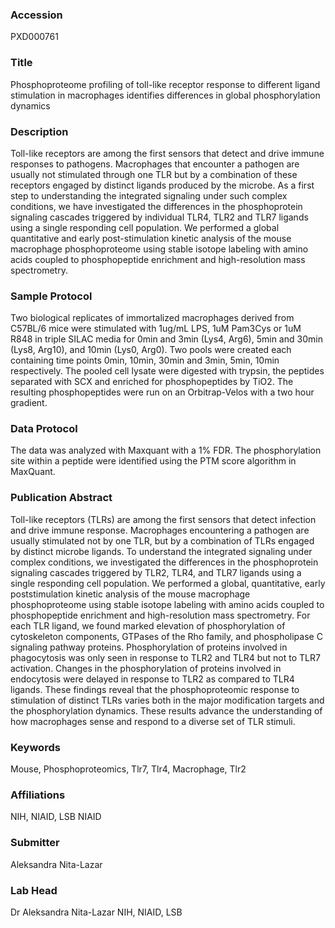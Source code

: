 ### Accession
PXD000761

### Title
Phosphoproteome profiling of toll-like receptor response to different ligand stimulation in macrophages identifies differences in global phosphorylation dynamics

### Description
Toll-like receptors are among the first sensors that detect and drive immune responses to pathogens. Macrophages that encounter a pathogen are usually not stimulated through one TLR but by a combination of these receptors engaged by distinct ligands produced by the microbe. As a first step to understanding the integrated signaling under such complex conditions, we have investigated the differences in the phosphoprotein signaling cascades triggered by individual TLR4, TLR2 and TLR7 ligands using a single responding cell population. We performed a global quantitative and early post-stimulation kinetic analysis of the mouse macrophage phosphoproteome using stable isotope labeling with amino acids coupled to phosphopeptide enrichment and high-resolution mass spectrometry.

### Sample Protocol
Two biological replicates of immortalized macrophages derived from C57BL/6 mice were stimulated with 1ug/mL LPS, 1uM Pam3Cys or 1uM R848 in triple SILAC media for 0min and 3min (Lys4, Arg6), 5min and 30min (Lys8, Arg10), and 10min (Lys0, Arg0). Two pools were created each containing time points 0min, 10min, 30min and 3min, 5min, 10min respectively. The pooled cell lysate were digested with trypsin, the peptides separated with SCX and enriched for phosphopeptides by TiO2. The resulting phosphopeptides were run on an Orbitrap-Velos with a two hour gradient.

### Data Protocol
The data was analyzed with Maxquant with a 1% FDR. The phosphorylation site within a peptide were identified using the PTM score algorithm in MaxQuant.

### Publication Abstract
Toll-like receptors (TLRs) are among the first sensors that detect infection and drive immune response. Macrophages encountering a pathogen are usually stimulated not by one TLR, but by a combination of TLRs engaged by distinct microbe ligands. To understand the integrated signaling under complex conditions, we investigated the differences in the phosphoprotein signaling cascades triggered by TLR2, TLR4, and TLR7 ligands using a single responding cell population. We performed a global, quantitative, early poststimulation kinetic analysis of the mouse macrophage phosphoproteome using stable isotope labeling with amino acids coupled to phosphopeptide enrichment and high-resolution mass spectrometry. For each TLR ligand, we found marked elevation of phosphorylation of cytoskeleton components, GTPases of the Rho family, and phospholipase C signaling pathway proteins. Phosphorylation of proteins involved in phagocytosis was only seen in response to TLR2 and TLR4 but not to TLR7 activation. Changes in the phosphorylation of proteins involved in endocytosis were delayed in response to TLR2 as compared to TLR4 ligands. These findings reveal that the phosphoproteomic response to stimulation of distinct TLRs varies both in the major modification targets and the phosphorylation dynamics. These results advance the understanding of how macrophages sense and respond to a diverse set of TLR stimuli.

### Keywords
Mouse, Phosphoproteomics, Tlr7, Tlr4, Macrophage, Tlr2

### Affiliations
NIH, NIAID, LSB
NIAID

### Submitter
Aleksandra Nita-Lazar

### Lab Head
Dr Aleksandra Nita-Lazar
NIH, NIAID, LSB


